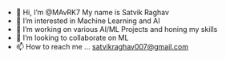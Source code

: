 - 👋 Hi, I’m @MAvRK7 My name is Satvik Raghav
- 👀 I’m interested in Machine Learning and AI
- 🌱 I’m working on various AI/ML Projects and honing my skills 
- 💞️ I’m looking to collaborate on  ML 
- 📫 How to reach me ... satvikraghav007@gmail.com

<!---
MAvRK7/MAvRK7 is a ✨ special ✨ repository because its `README.md` (this file) appears on your GitHub profile.
You can click the Preview link to take a look at your changes.
--->

